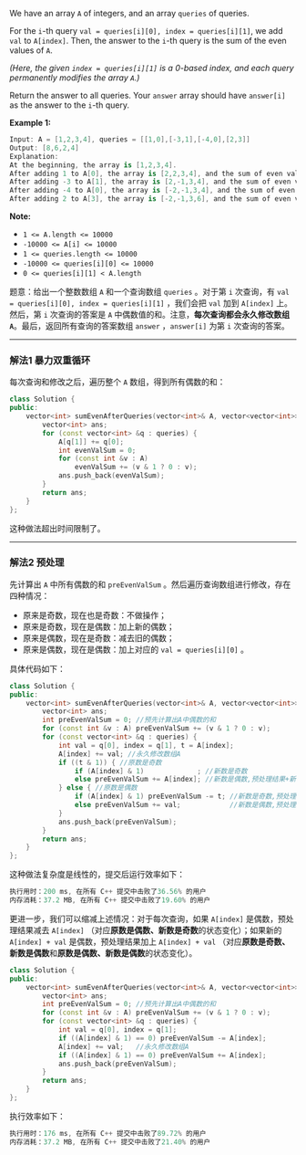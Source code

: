 We have an array `A` of integers, and an array `queries` of queries.

For the `i`-th query `val = queries[i][0], index = queries[i][1]`, we add `val` to `A[index]`.  Then, the answer to the `i`-th query is the sum of the even values of `A`.

*(Here, the given `index = queries[i][1]` is a 0-based index, and each query permanently modifies the array `A`.)*

Return the answer to all queries.  Your `answer` array should have `answer[i]` as the answer to the `i`-th query.

**Example 1:**

```swift
Input: A = [1,2,3,4], queries = [[1,0],[-3,1],[-4,0],[2,3]]
Output: [8,6,2,4]
Explanation: 
At the beginning, the array is [1,2,3,4].
After adding 1 to A[0], the array is [2,2,3,4], and the sum of even values is 2 + 2 + 4 = 8.
After adding -3 to A[1], the array is [2,-1,3,4], and the sum of even values is 2 + 4 = 6.
After adding -4 to A[0], the array is [-2,-1,3,4], and the sum of even values is -2 + 4 = 2.
After adding 2 to A[3], the array is [-2,-1,3,6], and the sum of even values is -2 + 6 = 4.
```

 

**Note:**
- `1 <= A.length <= 10000`
-  `-10000 <= A[i] <= 10000`
 - `1 <= queries.length <= 10000`
 - `-10000 <= queries[i][0] <= 10000`
 - `0 <= queries[i][1] < A.length`
 
 题意：给出一个整数数组 `A` 和一个查询数组 `queries` 。对于第 `i` 次查询，有 `val = queries[i][0], index = queries[i][1]` ，我们会把 `val` 加到 `A[index]` 上。然后，第 `i` 次查询的答案是 `A` 中偶数值的和。注意，**每次查询都会永久修改数组 `A`**。最后，返回所有查询的答案数组 `answer` ，`answer[i]` 为第 `i` 次查询的答案。
 
---
### 解法1 暴力双重循环
每次查询和修改之后，遍历整个 `A` 数组，得到所有偶数的和：
```cpp
class Solution {
public: 
    vector<int> sumEvenAfterQueries(vector<int>& A, vector<vector<int>>& queries) {
        vector<int> ans;
        for (const vector<int> &q : queries) {
            A[q[1]] += q[0];
            int evenValSum = 0;
            for (const int &v : A) 
                evenValSum += (v & 1 ? 0 : v);
            ans.push_back(evenValSum);
        }
        return ans;
    }
};
```
这种做法超出时间限制了。

---
### 解法2 预处理
先计算出 `A` 中所有偶数的和 `preEvenValSum` 。然后遍历查询数组进行修改，存在四种情况：
- 原来是奇数，现在也是奇数：不做操作；
- 原来是奇数，现在是偶数：加上新的偶数；
- 原来是偶数，现在是奇数：减去旧的偶数；
- 原来是偶数，现在是偶数：加上对应的 `val = queries[i][0]` 。

具体代码如下：
```cpp
class Solution {
public:
    vector<int> sumEvenAfterQueries(vector<int>& A, vector<vector<int>>& queries) {
        vector<int> ans;
        int preEvenValSum = 0; //预先计算出A中偶数的和
        for (const int &v : A) preEvenValSum += (v & 1 ? 0 : v);
        for (const vector<int> &q : queries) {
            int val = q[0], index = q[1], t = A[index];
            A[index] += val; //永久修改数组A
            if ((t & 1)) { //原数是奇数
                if (A[index] & 1)             ; //新数是奇数
                else preEvenValSum += A[index]; //新数是偶数,预处理结果+新的偶数
            } else { //原数是偶数
                if (A[index] & 1) preEvenValSum -= t; //新数是奇数,预处理结果-原来的偶数
                else preEvenValSum += val;            //新数是偶数,预处理结果+新的变动
            } 
            ans.push_back(preEvenValSum); 
        }
        return ans;
    }
};
```
这种做法复杂度是线性的，提交后运行效率如下：
```cpp
执行用时：200 ms, 在所有 C++ 提交中击败了36.56% 的用户
内存消耗：37.2 MB, 在所有 C++ 提交中击败了19.60% 的用户
```
更进一步，我们可以缩减上述情况：对于每次查询，如果 `A[index]` 是偶数，预处理结果减去 `A[index]` （对应**原数是偶数、新数是奇数**的状态变化）；如果新的 `A[index] + val` 是偶数，预处理结果加上 `A[index] + val` （对应**原数是奇数、新数是偶数**和**原数是偶数、新数是偶数**的状态变化）。
```cpp
class Solution {
public:
    vector<int> sumEvenAfterQueries(vector<int>& A, vector<vector<int>>& queries) {
        vector<int> ans;
        int preEvenValSum = 0; //预先计算出A中偶数的和
        for (const int &v : A) preEvenValSum += (v & 1 ? 0 : v);
        for (const vector<int> &q : queries) {
            int val = q[0], index = q[1];
            if ((A[index] & 1) == 0) preEvenValSum -= A[index];
            A[index] += val;   //永久修改数组A
            if ((A[index] & 1) == 0) preEvenValSum += A[index];
            ans.push_back(preEvenValSum); 
        }
        return ans;
    }
};
```
执行效率如下：
```cpp
执行用时：176 ms, 在所有 C++ 提交中击败了89.72% 的用户
内存消耗：37.2 MB, 在所有 C++ 提交中击败了21.40% 的用户
```

